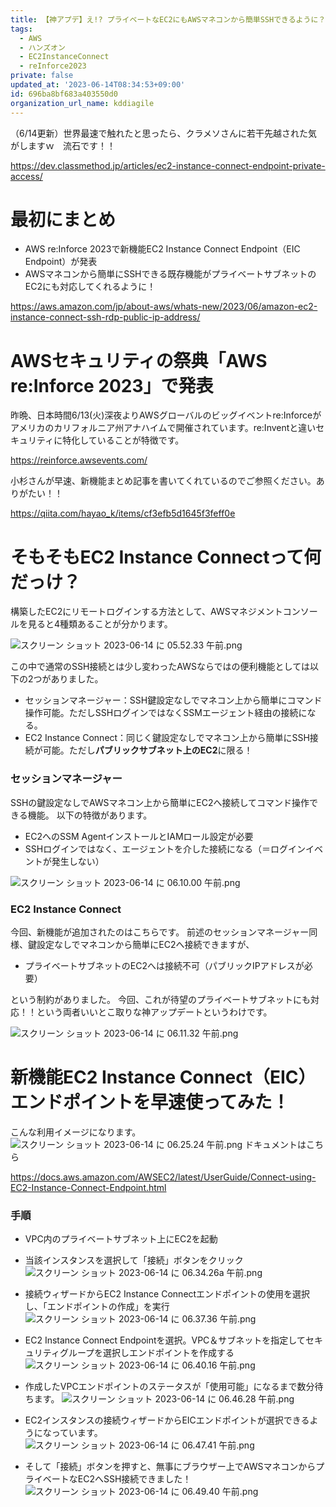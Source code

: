 ```yaml
---
title: 【神アプデ】え!? プライベートなEC2にもAWSマネコンから簡単SSHできるように？？
tags:
  - AWS
  - ハンズオン
  - EC2InstanceConnect
  - reInforce2023
private: false
updated_at: '2023-06-14T08:34:53+09:00'
id: 696ba8bf683a403550d0
organization_url_name: kddiagile
---
```

（6/14更新）世界最速で触れたと思ったら、クラメソさんに若干先越された気がしますｗ　流石です！！

https://dev.classmethod.jp/articles/ec2-instance-connect-endpoint-private-access/


# 最初にまとめ
- AWS re:Inforce 2023で新機能EC2 Instance Connect Endpoint（EIC Endpoint）が発表
- AWSマネコンから簡単にSSHできる既存機能がプライベートサブネットのEC2にも対応してくれるように！

https://aws.amazon.com/jp/about-aws/whats-new/2023/06/amazon-ec2-instance-connect-ssh-rdp-public-ip-address/


# AWSセキュリティの祭典「AWS re:Inforce 2023」で発表
昨晩、日本時間6/13(火)深夜よりAWSグローバルのビッグイベントre:Inforceがアメリカのカリフォルニア州アナハイムで開催されています。re:Inventと違いセキュリティに特化していることが特徴です。

https://reinforce.awsevents.com/

小杉さんが早速、新機能まとめ記事を書いてくれているのでご参照ください。ありがたい！！

https://qiita.com/hayao_k/items/cf3efb5d1645f3feff0e


# そもそもEC2 Instance Connectって何だっけ？

構築したEC2にリモートログインする方法として、AWSマネジメントコンソールを見ると4種類あることが分かります。

![スクリーン ショット 2023-06-14 に 05.52.33 午前.png](https://qiita-image-store.s3.ap-northeast-1.amazonaws.com/0/1633856/94e577c3-70fb-c96c-78b7-b1e4b260e5be.png)

この中で通常のSSH接続とは少し変わったAWSならではの便利機能としては以下の2つがありました。
- セッションマネージャー：SSH鍵設定なしでマネコン上から簡単にコマンド操作可能。ただしSSHログインではなくSSMエージェント経由の接続になる。
- EC2 Instance Connect：同じく鍵設定なしでマネコン上から簡単にSSH接続が可能。ただし**パブリックサブネット上のEC2**に限る！


### セッションマネージャー
SSHの鍵設定なしでAWSマネコン上から簡単にEC2へ接続してコマンド操作できる機能。
以下の特徴があります。
- EC2へのSSM AgentインストールとIAMロール設定が必要
- SSHログインではなく、エージェントを介した接続になる（＝ログインイベントが発生しない）

![スクリーン ショット 2023-06-14 に 06.10.00 午前.png](https://qiita-image-store.s3.ap-northeast-1.amazonaws.com/0/1633856/60d95d84-76d2-7f25-ebe4-bb69955af708.png)


### EC2 Instance Connect
今回、新機能が追加されたのはこちらです。
前述のセッションマネージャー同様、鍵設定なしでマネコンから簡単にEC2へ接続できますが、
- プライベートサブネットのEC2へは接続不可（パブリックIPアドレスが必要）

という制約がありました。
今回、これが待望のプライベートサブネットにも対応！！という両者いいとこ取りな神アップデートというわけです。

![スクリーン ショット 2023-06-14 に 06.11.32 午前.png](https://qiita-image-store.s3.ap-northeast-1.amazonaws.com/0/1633856/91dceb38-56d7-9a54-122d-a74a75a6643e.png)


# 新機能EC2 Instance Connect（EIC）エンドポイントを早速使ってみた！
こんな利用イメージになります。
![スクリーン ショット 2023-06-14 に 06.25.24 午前.png](https://qiita-image-store.s3.ap-northeast-1.amazonaws.com/0/1633856/6ef2d635-675a-7172-e080-9e952daf5fe3.png)
ドキュメントはこちら

https://docs.aws.amazon.com/AWSEC2/latest/UserGuide/Connect-using-EC2-Instance-Connect-Endpoint.html

### 手順

- VPC内のプライベートサブネット上にEC2を起動
- 当該インスタンスを選択して「接続」ボタンをクリック
![スクリーン ショット 2023-06-14 に 06.34.26a 午前.png](https://qiita-image-store.s3.ap-northeast-1.amazonaws.com/0/1633856/e75e791e-71bf-2011-4bb1-18589d1334ae.png)

- 接続ウィザードからEC2 Instance Connectエンドポイントの使用を選択し、「エンドポイントの作成」を実行
![スクリーン ショット 2023-06-14 に 06.37.36 午前.png](https://qiita-image-store.s3.ap-northeast-1.amazonaws.com/0/1633856/f106705a-e4d3-c5c9-813a-1c2c04f4a6e6.png)

- EC2 Instance Connect Endpointを選択。VPC＆サブネットを指定してセキュリティグループを選択しエンドポイントを作成する
![スクリーン ショット 2023-06-14 に 06.40.16 午前.png](https://qiita-image-store.s3.ap-northeast-1.amazonaws.com/0/1633856/b7bacf63-5a1e-5172-a4a2-7ea5abdd0c3f.png)

- 作成したVPCエンドポイントのステータスが「使用可能」になるまで数分待ちます。
![スクリーン ショット 2023-06-14 に 06.46.28 午前.png](https://qiita-image-store.s3.ap-northeast-1.amazonaws.com/0/1633856/c5db02b0-2ed1-58fa-858d-c7770de37e96.png)

- EC2インスタンスの接続ウィザードからEICエンドポイントが選択できるようになっています。
![スクリーン ショット 2023-06-14 に 06.47.41 午前.png](https://qiita-image-store.s3.ap-northeast-1.amazonaws.com/0/1633856/169e10f5-02e9-1b07-00c4-de3187c29a3c.png)

- そして「接続」ボタンを押すと、無事にブラウザー上でAWSマネコンからプライベートなEC2へSSH接続できました！
![スクリーン ショット 2023-06-14 に 06.49.40 午前.png](https://qiita-image-store.s3.ap-northeast-1.amazonaws.com/0/1633856/32685fc4-780c-869b-2a11-e419ccde6905.png)
